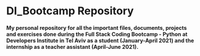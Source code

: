 
# DI_Bootcamp Repository

#### My personal repository for all the important files, documents, projects and exercises done during the Full Stack Coding Bootcamp - Python at Developers Institute in Tel Aviv as a student (January-April 2021) and the internship as a teacher assistant (April-June 2021).
